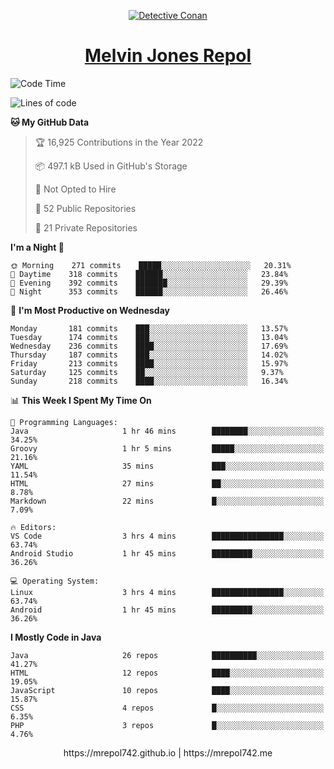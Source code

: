 <p align="center">

<a href="https://mrepol742.github.io">
  <img alt="Detective Conan" src="https://mrepol742-gif-randomizer.vercel.app/api/" /> 
  </a> 
<h1 align="center"><a href="https://mrepol742.github.io/">Melvin Jones Repol</a></h1>
</p>

[comment]: <> (This is a automated generated Data from github action workflow)
[comment]: <> (START OF GENERATED DATA)

<!--START_SECTION:waka-->
![Code Time](http://img.shields.io/badge/Code%20Time-705%20hrs%2056%20mins-blue)

![Lines of code](https://img.shields.io/badge/From%20Hello%20World%20I%27ve%20Written-235%20Thousand%20lines%20of%20code-blue)

**🐱 My GitHub Data** 

> 🏆 16,925 Contributions in the Year 2022
 > 
> 📦 497.1 kB Used in GitHub's Storage 
 > 
> 🚫 Not Opted to Hire
 > 
> 📜 52 Public Repositories 
 > 
> 🔑 21 Private Repositories  
 > 
**I'm a Night 🦉** 

```text
🌞 Morning    271 commits    █████░░░░░░░░░░░░░░░░░░░░   20.31% 
🌆 Daytime    318 commits    ██████░░░░░░░░░░░░░░░░░░░   23.84% 
🌃 Evening    392 commits    ███████░░░░░░░░░░░░░░░░░░   29.39% 
🌙 Night      353 commits    ██████░░░░░░░░░░░░░░░░░░░   26.46%

```
📅 **I'm Most Productive on Wednesday** 

```text
Monday       181 commits    ███░░░░░░░░░░░░░░░░░░░░░░   13.57% 
Tuesday      174 commits    ███░░░░░░░░░░░░░░░░░░░░░░   13.04% 
Wednesday    236 commits    ████░░░░░░░░░░░░░░░░░░░░░   17.69% 
Thursday     187 commits    ███░░░░░░░░░░░░░░░░░░░░░░   14.02% 
Friday       213 commits    ████░░░░░░░░░░░░░░░░░░░░░   15.97% 
Saturday     125 commits    ██░░░░░░░░░░░░░░░░░░░░░░░   9.37% 
Sunday       218 commits    ████░░░░░░░░░░░░░░░░░░░░░   16.34%

```


📊 **This Week I Spent My Time On** 

```text
💬 Programming Languages: 
Java                     1 hr 46 mins        ████████░░░░░░░░░░░░░░░░░   34.25% 
Groovy                   1 hr 5 mins         █████░░░░░░░░░░░░░░░░░░░░   21.16% 
YAML                     35 mins             ███░░░░░░░░░░░░░░░░░░░░░░   11.54% 
HTML                     27 mins             ██░░░░░░░░░░░░░░░░░░░░░░░   8.78% 
Markdown                 22 mins             █░░░░░░░░░░░░░░░░░░░░░░░░   7.09%

🔥 Editors: 
VS Code                  3 hrs 4 mins        ████████████████░░░░░░░░░   63.74% 
Android Studio           1 hr 45 mins        █████████░░░░░░░░░░░░░░░░   36.26%

💻 Operating System: 
Linux                    3 hrs 4 mins        ████████████████░░░░░░░░░   63.74% 
Android                  1 hr 45 mins        █████████░░░░░░░░░░░░░░░░   36.26%

```

**I Mostly Code in Java** 

```text
Java                     26 repos            ██████████░░░░░░░░░░░░░░░   41.27% 
HTML                     12 repos            ████░░░░░░░░░░░░░░░░░░░░░   19.05% 
JavaScript               10 repos            ████░░░░░░░░░░░░░░░░░░░░░   15.87% 
CSS                      4 repos             █░░░░░░░░░░░░░░░░░░░░░░░░   6.35% 
PHP                      3 repos             █░░░░░░░░░░░░░░░░░░░░░░░░   4.76%

```



<!--END_SECTION:waka-->

[comment]: <> (END OF GENERATED DATA)

<p align="center"> https://mrepol742.github.io | https://mrepol742.me </p>
